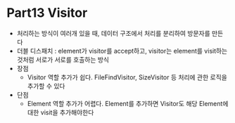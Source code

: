 # Part13 Visitor
- 처리하는 방식이 여러개 있을 때, 데이터 구조에서 처리를 분리하여 방문자를 만든다
- 더블 디스패치 : element가 visitor를 accept하고, visitor는 element를 visit하는 것처럼 서로가 서로를 호출하는 방식
- 장점
  - Visitor 역할 추가가 쉽다. FileFindVisitor, SizeVisitor 등 처리에 관한 로직을 추가할 수 있다
- 단점
  - Element 역할 추가가 어렵다. Element를 추가하면 Visitor도 해당 Element에 대한 visit을 추가해야한다
